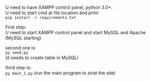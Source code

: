U need to have XAMPP control panel, python 3.0+.      
U need to start cmd at file location and print:    
```pip install -r requirements.txt```

First step:  
U need to start XAMPP control panel and start MySQL and Apache   
(MySQL starting)

second one is:  
```py seed.py```  
(it needs to create table in MySQL)

third step is:  
```py main_1.py```
(run the main program to strat the site)

